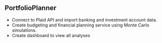 ## PortfolioPlanner
- Connect to Plaid API and import banking and investment account data.
- Create budgeting and financial planning service using Monte Carlo simulations.
- Create dashboard to view all analyses
   
